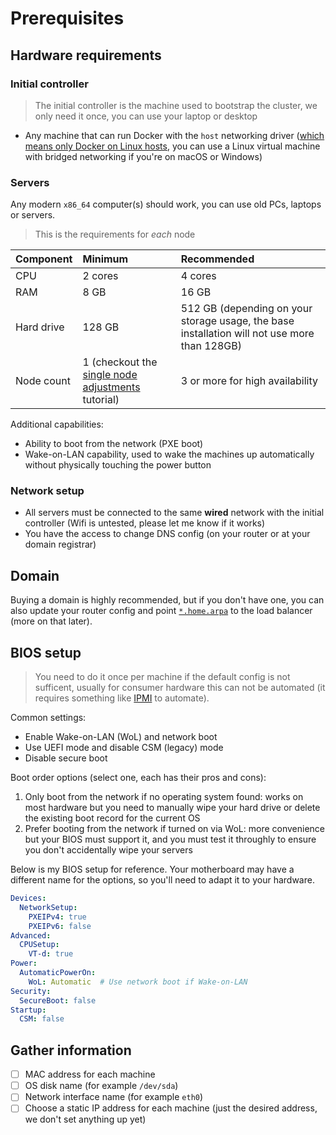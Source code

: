 # Prerequisites

## Hardware requirements

### Initial controller

> The initial controller is the machine used to bootstrap the cluster, we only need it once, you can use your laptop or desktop

- Any machine that can run Docker with the `host` networking driver ([which means only Docker on Linux hosts](https://docs.docker.com/network/host/), you can use a Linux virtual machine with bridged networking if you're on macOS or Windows)

### Servers

Any modern `x86_64` computer(s) should work, you can use old PCs, laptops or servers.

> This is the requirements for _each_ node

| Component  | Minimum                                                                                      | Recommended                                                                                  |
| :--        | :--                                                                                          | :--                                                                                          |
| CPU        | 2 cores                                                                                      | 4 cores                                                                                      |
| RAM        | 8 GB                                                                                         | 16 GB                                                                                        |
| Hard drive | 128 GB                                                                                       | 512 GB (depending on your storage usage, the base installation will not use more than 128GB) |
| Node count | 1 (checkout the [single node adjustments](../tutorials/single_node_adjustments.md) tutorial) | 3 or more for high availability                                                              |

Additional capabilities:

- Ability to boot from the network (PXE boot)
- Wake-on-LAN capability, used to wake the machines up automatically without physically touching the power button

### Network setup

- All servers must be connected to the same **wired** network with the initial controller (Wifi is untested, please let me know if it works)
- You have the access to change DNS config (on your router or at your domain registrar)

## Domain

Buying a domain is highly recommended, but if you don't have one, you can also update your router config and point [`*.home.arpa`](https://datatracker.ietf.org/doc/html/rfc8375) to the load balancer (more on that later).

## BIOS setup

> You need to do it once per machine if the default config is not sufficent,
> usually for consumer hardware this can not be automated
> (it requires something like [IPMI](https://en.wikipedia.org/wiki/Intelligent_Platform_Management_Interface) to automate).

Common settings:

- Enable Wake-on-LAN (WoL) and network boot
- Use UEFI mode and disable CSM (legacy) mode
- Disable secure boot

Boot order options (select one, each has their pros and cons):

1. Only boot from the network if no operating system found: works on most hardware but you need to manually wipe your hard drive or delete the existing boot record for the current OS
2. Prefer booting from the network if turned on via WoL: more convenience but your BIOS must support it, and you must test it throughly to ensure you don't accidentally wipe your servers

Below is my BIOS setup for reference. Your motherboard may have a different name for the options, so you'll need to adapt it to your hardware.

```yaml
Devices:
  NetworkSetup:
    PXEIPv4: true
    PXEIPv6: false
Advanced:
  CPUSetup:
    VT-d: true
Power:
  AutomaticPowerOn:
    WoL: Automatic  # Use network boot if Wake-on-LAN
Security:
  SecureBoot: false
Startup:
  CSM: false
```

## Gather information

- [ ] MAC address for each machine
- [ ] OS disk name (for example `/dev/sda`)
- [ ] Network interface name (for example `eth0`)
- [ ] Choose a static IP address for each machine (just the desired address, we don't set anything up yet)
